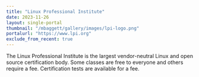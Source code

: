 ```yaml
---
title: "Linux Professional Institute"
date: 2023-11-26
layout: single-portal
thumbnail: "/mbaggett/gallery/images/lpi-logo.png"
portalurl: "https://www.lpi.org"
exclude_from_recent: true
---
```

The Linux Professional Institute is the largest vendor-neutral Linux and open source certification body. Some classes are free to everyone and others require a fee. Certification tests are available for a fee.